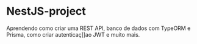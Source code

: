 # NestJS-project
Aprendendo como criar uma REST API, banco  de dados com TypeORM e Prisma, como criar autenticaç]]ao JWT e muito mais.
